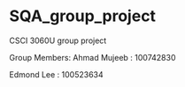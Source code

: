 # SQA_group_project
CSCI 3060U group project

Group Members:
Ahmad Mujeeb : 100742830

Edmond Lee   : 100523634
